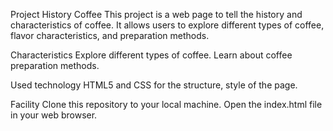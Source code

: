 Project History Coffee
This project is a web page to tell the history and characteristics of coffee. It allows users to explore different types of coffee, flavor characteristics, and preparation methods.

Characteristics
Explore different types of coffee.
Learn about coffee preparation methods.

Used technology
HTML5 and CSS for the structure, style of the page.

Facility
Clone this repository to your local machine.
Open the index.html file in your web browser.